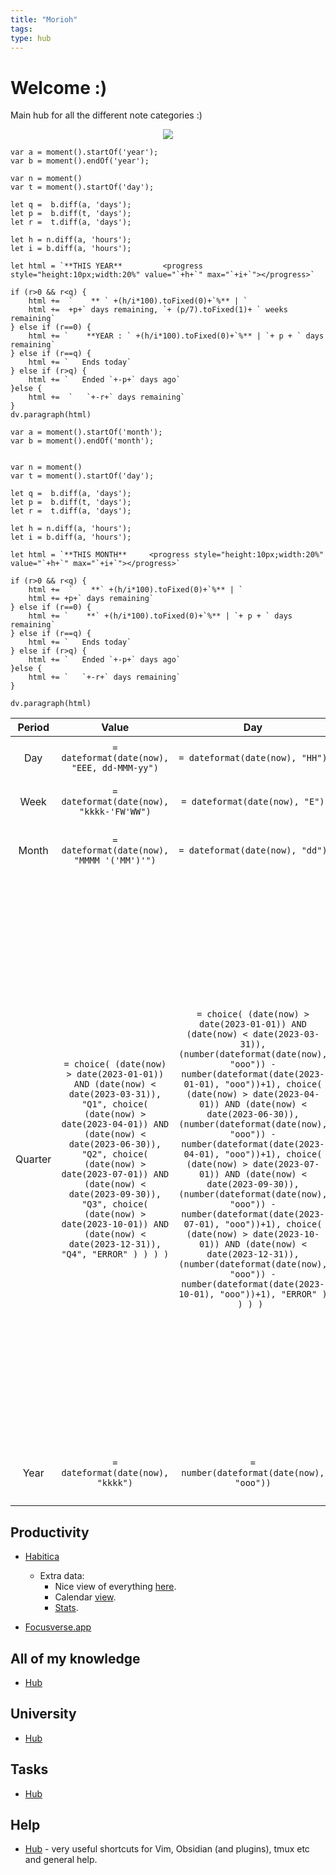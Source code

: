 ```yaml
---
title: "Morioh"
tags:
type: hub
---
```

# Welcome :)

Main hub for all the different note categories :)

<center><img src="https://media2.giphy.com/media/TI9HiyUqRm75jPyKQ5/giphy.gif?cid=ecf05e4799x4brmyrv3lgup74b1onq4s89nps3z3lwxmbls2&rid=giphy.gif&ct=g"></center>

```dataviewjs
var a = moment().startOf('year');
var b = moment().endOf('year');

var n = moment()
var t = moment().startOf('day');

let q =  b.diff(a, 'days');
let p =  b.diff(t, 'days');
let r =  t.diff(a, 'days');

let h = n.diff(a, 'hours');
let i = b.diff(a, 'hours');

let html = `**THIS YEAR**         <progress style="height:10px;width:20%" value="`+h+`" max="`+i+`"></progress>`

if (r>0 && r<q) {
	html +=  `    ** ` +(h/i*100).toFixed(0)+`%** | `
	html +=  +p+` days remaining, `+ (p/7).toFixed(1)+ ` weeks remaining`
} else if (r==0) {
	html += `    **YEAR : ` +(h/i*100).toFixed(0)+`%** | `+ p + ` days remaining`
} else if (r==q) {
	html += `   Ends today`
} else if (r>q) {
	html += `   Ended `+-p+` days ago`
}else {
	html +=  `   `+-r+` days remaining`
}
dv.paragraph(html)
```

```dataviewjs
var a = moment().startOf('month');
var b = moment().endOf('month');


var n = moment()
var t = moment().startOf('day');

let q =  b.diff(a, 'days');
let p =  b.diff(t, 'days');
let r =  t.diff(a, 'days');

let h = n.diff(a, 'hours');
let i = b.diff(a, 'hours');

let html = `**THIS MONTH**     <progress style="height:10px;width:20%" value="`+h+`" max="`+i+`"></progress>`

if (r>0 && r<q) {
	html +=  `    **` +(h/i*100).toFixed(0)+`%** | `
	html += +p+` days remaining` 
} else if (r==0) {
	html += `    **` +(h/i*100).toFixed(0)+`%** | `+ p + ` days remaining`
} else if (r==q) {
	html += `   Ends today`
} else if (r>q) {
	html += `   Ended `+-p+` days ago`
}else {
	html += `   `+-r+` days remaining`
}

dv.paragraph(html)
```

| Period  |                                                                                                                                                                          Value                                                                                                                                                                           |                                                                                                                                                                                                                                                                                                                                               Day                                                                                                                                                                                                                                                                                                                                                |                                                                                                                                                                                                                                                                                                                                                              Of                                                                                                                                                                                                                                                                                                                                                              | Progress                                                                                                                                                                                                                                                                                                                                                                                                                                                                                                                                                                                                                                                                                                                                                                                                                                                                                                                                                                                                                                                                                                                                                                                                                                                                                                           |                                                                                                                                                                                                                                                                                                                                                                                                                                                                                                                                                                                 Percent                                                                                                                                                                                                                                                                                                                                                                                                                                                                                                                                                                                  |
|:-------:|:--------------------------------------------------------------------------------------------------------------------------------------------------------------------------------------------------------------------------------------------------------------------------------------------------------------------------------------------------------:|:------------------------------------------------------------------------------------------------------------------------------------------------------------------------------------------------------------------------------------------------------------------------------------------------------------------------------------------------------------------------------------------------------------------------------------------------------------------------------------------------------------------------------------------------------------------------------------------------------------------------------------------------------------------------------------------------:|:----------------------------------------------------------------------------------------------------------------------------------------------------------------------------------------------------------------------------------------------------------------------------------------------------------------------------------------------------------------------------------------------------------------------------------------------------------------------------------------------------------------------------------------------------------------------------------------------------------------------------------------------------------------------------------------------------------------------------:|:------------------------------------------------------------------------------------------------------------------------------------------------------------------------------------------------------------------------------------------------------------------------------------------------------------------------------------------------------------------------------------------------------------------------------------------------------------------------------------------------------------------------------------------------------------------------------------------------------------------------------------------------------------------------------------------------------------------------------------------------------------------------------------------------------------------------------------------------------------------------------------------------------------------------------------------------------------------------------------------------------------------------------------------------------------------------------------------------------------------------------------------------------------------------------------------------------------------------------------------------------------------------------------------------------------------ |:------------------------------------------------------------------------------------------------------------------------------------------------------------------------------------------------------------------------------------------------------------------------------------------------------------------------------------------------------------------------------------------------------------------------------------------------------------------------------------------------------------------------------------------------------------------------------------------------------------------------------------------------------------------------------------------------------------------------------------------------------------------------------------------------------------------------------------------------------------------------------------------------------------------------------------------------------------------------------------------------------------------------------------------------------------------------------------------------------------------------------------------------------------------------:|
|   Day   |                                                                                                                                                       `= dateformat(date(now), "EEE, dd-MMM-yy")`                                                                                                                                                        |                                                                                                                                                                                                                                                                                                                                 `= dateformat(date(now), "HH")`                                                                                                                                                                                                                                                                                                                                  |                                                                                                                                                                                                                                                                                                                                                              24                                                                                                                                                                                                                                                                                                                                                              | `= "<progress max=" + 24 + "  value=" + number(dateformat(date(now), "HH")) + "> </progress>"`                                                                                                                                                                                                                                                                                                                                                                                                                                                                                                                                                                                                                                                                                                                                                                                                                                                                                                                                                                                                                                                                                                                                                                                                                     |                                                                                                                                                                                                                                                                                                                                                                                                                                                                                                                                                     `= round((number(dateformat(date(now), "HH")) / 24)*100) + " %"`                                                                                                                                                                                                                                                                                                                                                                                                                                                                                                                                                     |
|  Week   |                                                                                                                                                         `= dateformat(date(now), "kkkk-'FW'WW")`                                                                                                                                                         |                                                                                                                                                                                                                                                                                                                                  `= dateformat(date(now), "E")`                                                                                                                                                                                                                                                                                                                                  |                                                                                                                                                                                                                                                                                                                                                              7                                                                                                                                                                                                                                                                                                                                                               | `= "<progress max=" + 7 + "  value=" + number(dateformat(date(now), "E")) + "> </progress>" `                                                                                                                                                                                                                                                                                                                                                                                                                                                                                                                                                                                                                                                                                                                                                                                                                                                                                                                                                                                                                                                                                                                                                                                                                      |                                                                                                                                                                                                                                                                                                                                                                                                                                                                                                                                                      `= round((number(dateformat(date(now), "E")) / 7)*100) + " %"`                                                                                                                                                                                                                                                                                                                                                                                                                                                                                                                                                      |
|  Month  |                                                                                                                                                        `= dateformat(date(now), "MMMM '('MM')'")`                                                                                                                                                        |                                                                                                                                                                                                                                                                                                                                 `= dateformat(date(now), "dd")`                                                                                                                                                                                                                                                                                                                                  |                                                                                                                                                                                                                                                                                                                                               `= dateformat(date(eom), "dd")`                                                                                                                                                                                                                                                                                                                                                | `= "<progress max=" + dateformat(date(eom), "dd") + "  value=" + number(dateformat(date(now), "dd")) + "> </progress>"`                                                                                                                                                                                                                                                                                                                                                                                                                                                                                                                                                                                                                                                                                                                                                                                                                                                                                                                                                                                                                                                                                                                                                                                            |                                                                                                                                                                                                                                                                                                                                                                                                                                                                                                                                     `=round((number(dateformat(date(now), "dd")) / number(dateformat(date(eom), "dd")))*100) + " %"`                                                                                                                                                                                                                                                                                                                                                                                                                                                                                                                                     |
| Quarter | `= choice( (date(now) > date(2023-01-01)) AND (date(now) < date(2023-03-31)), "Q1", choice( (date(now) > date(2023-04-01)) AND (date(now) < date(2023-06-30)), "Q2", choice( (date(now) > date(2023-07-01)) AND (date(now) < date(2023-09-30)), "Q3", choice( (date(now) > date(2023-10-01)) AND (date(now) < date(2023-12-31)), "Q4", "ERROR" ) ) ) ) ` | `= choice( (date(now) > date(2023-01-01)) AND (date(now) < date(2023-03-31)), (number(dateformat(date(now), "ooo")) - number(dateformat(date(2023-01-01), "ooo"))+1), choice( (date(now) > date(2023-04-01)) AND (date(now) < date(2023-06-30)), (number(dateformat(date(now), "ooo")) - number(dateformat(date(2023-04-01), "ooo"))+1), choice( (date(now) > date(2023-07-01)) AND (date(now) < date(2023-09-30)), (number(dateformat(date(now), "ooo")) - number(dateformat(date(2023-07-01), "ooo"))+1), choice( (date(now) > date(2023-10-01)) AND (date(now) < date(2023-12-31)), (number(dateformat(date(now), "ooo")) - number(dateformat(date(2023-10-01), "ooo"))+1), "ERROR" ) ) ) ) ` | `= choice( (date(now) > date(2023-01-01)) AND (date(now) < date(2023-03-31)), (number(dateformat(date(2023-03-31), "ooo")) - number(dateformat(date(2023-01-01), "ooo"))+1), choice( (date(now) > date(2023-04-01)) AND (date(now) < date(2023-06-30)), (number(dateformat(date(2023-06-30), "ooo")) - number(dateformat(date(2023-04-01), "ooo"))+1), choice( (date(now) > date(2023-07-01)) AND (date(now) < date(2023-09-30)), (number(dateformat(date(2023-09-30), "ooo")) - number(dateformat(date(2023-07-01), "ooo"))+1), choice( (date(now) > date(2023-10-01)) AND (date(now) < date(2023-12-31)), (number(dateformat(date(2023-12-31), "ooo")) - number(dateformat(date(2023-10-01), "ooo"))+1), "ERROR" ) ) ) ) ` | `= choice( (date(now) > date(2023-01-01)) AND (date(now) < date(2023-03-31)), "<progress max=" + (number(dateformat(date(2023-03-31), "ooo")) - number(dateformat(date(2023-01-01), "ooo"))+1) + "    value=" + (number(dateformat(date(now), "ooo")) - number(dateformat(date(2023-01-01), "ooo"))+1) + "> </progress> ", choice( (date(now) > date(2023-04-01)) AND (date(now) < date(2023-06-30)), "<progress max=" + (number(dateformat(date(2023-06-30), "ooo")) - number(dateformat(date(2023-04-01), "ooo"))+1) + "    value=" + (number(dateformat(date(now), "ooo")) - number(dateformat(date(2023-04-01), "ooo"))+1) + "> </progress> ", choice( (date(now) > date(2023-07-01)) AND (date(now) < date(2023-09-30)), "<progress max=" + (number(dateformat(date(2023-09-30), "ooo")) - number(dateformat(date(2023-07-01), "ooo"))+1) + "    value=" + (number(dateformat(date(now), "ooo")) - number(dateformat(date(2023-07-01), "ooo"))+1) + "> </progress>", choice( (date(now) > date(2023-10-01)) AND (date(now) < date(2023-12-31)), "<progress max=" + (number(dateformat(date(2023-12-31), "ooo")) - number(dateformat(date(2023-10-01), "ooo"))+1) + "    value=" + (number(dateformat(date(now), "ooo")) - number(dateformat(date(2023-10-01), "ooo"))+1) + "> </progress>", "ERROR" ) ) ) ) ` | `= choice( (date(now) > date(2023-01-01)) AND (date(now) < date(2023-03-31)), (round(100*(number(dateformat(date(now), "ooo")) - number(dateformat(date(2023-01-01), "ooo"))+1)/(number(dateformat(date(2023-03-31), "ooo")) - number(dateformat(date(2023-01-01), "ooo"))+1))) + " %", choice( (date(now) > date(2023-04-01)) AND (date(now) < date(2023-06-30)), (round(100*(number(dateformat(date(now), "ooo")) - number(dateformat(date(2023-04-01), "ooo"))+1)/(number(dateformat(date(2023-06-30), "ooo")) - number(dateformat(date(2023-04-01), "ooo"))+1))) + " %", choice( (date(now) > date(2023-07-01)) AND (date(now) < date(2023-09-30)), (round(100*(number(dateformat(date(now), "ooo")) - number(dateformat(date(2023-07-01), "ooo"))+1)/(number(dateformat(date(2023-09-30), "ooo")) - number(dateformat(date(2023-07-01), "ooo"))+1))) + " %", choice( (date(now) > date(2023-10-01)) AND (date(now) < date(2023-12-31)), (round(100*(number(dateformat(date(now), "ooo")) - number(dateformat(date(2023-10-01), "ooo"))+1)/(number(dateformat(date(2023-12-31), "ooo")) - number(dateformat(date(2023-10-01), "ooo"))+1))) + " %", "ERROR" ) ) ) ) ` |
|  Year   |                                                                                                                                                            `= dateformat(date(now), "kkkk")`                                                                                                                                                             |                                                                                                                                                                                                                                                                                                                             `= number(dateformat(date(now), "ooo"))`                                                                                                                                                                                                                                                                                                                             |                                                                                                                                                                                                                                                                                                                                       `= number(dateformat(date(2023-12-31), "ooo"))`                                                                                                                                                                                                                                                                                                                                        | `= "<progress max=" + (number(dateformat(date(2023-12-31), "ooo"))) + "  value=" + (number(dateformat(date(now), "ooo"))) + "> </progress>"`                                                                                                                                                                                                                                                                                                                                                                                                                                                                                                                                                                                                                                                                                                                                                                                                                                                                                                                                                                                                                                                                                                                                                                       |                                                                                                                                                                                                                                                                                                                                                                                                                                                                                                                                `=round(100*(number(dateformat(date(now), "ooo")) / number(dateformat(date(2023-12-31), "ooo")))) + " %"`                                                                                                                                                                                                                                                                                                                                                                                                                                                                                                                                 |

## Productivity
- [Habitica](https://habitica.com/)
    - Extra data:
        - Nice view of everything [here](https://ddycai.github.io/habitica-tracker/).
        - Calendar [view](https://habitcalendar.netlify.app/).
        - [Stats](https://tools.habitica.com/?uuid=7e4eeade-5799-4154-9c78-4d6967fddfc6).

- [Focusverse.app](https://www.focusverse.app/)
## All of my knowledge 
- [Hub](notes/general/knowledge-hub.md)

## University
- [Hub](notes/university/university-hub.md)

## Tasks
- [Hub](notes/general/tasks/task-hub.md)

## Help
- [Hub](notes/general/help.md) - very useful shortcuts for Vim, Obsidian (and plugins), tmux etc and general help.